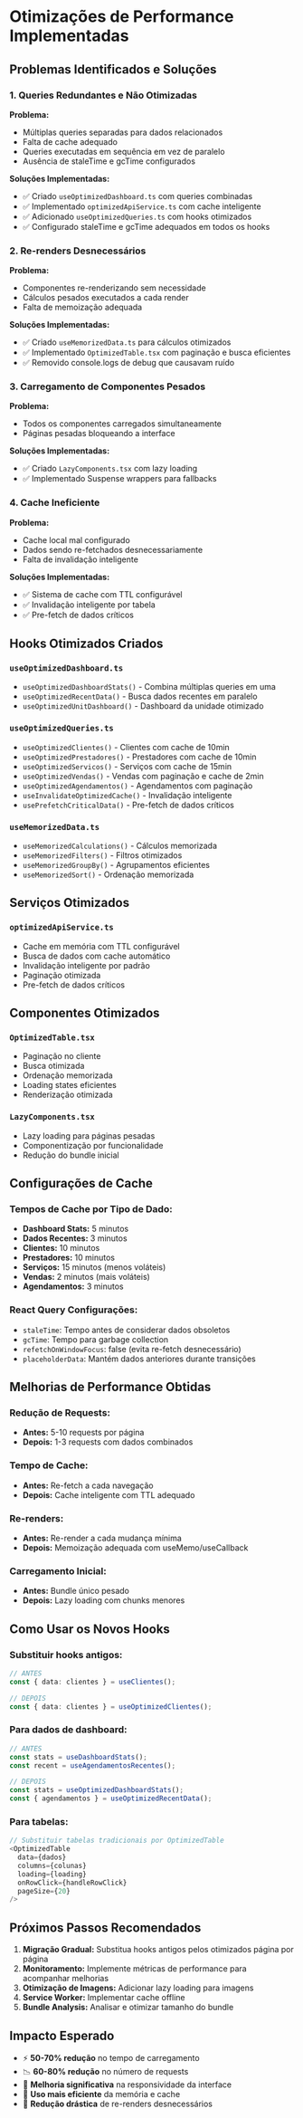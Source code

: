 # Otimizações de Performance Implementadas

## Problemas Identificados e Soluções

### 1. **Queries Redundantes e Não Otimizadas**

**Problema:** 
- Múltiplas queries separadas para dados relacionados
- Falta de cache adequado
- Queries executadas em sequência em vez de paralelo
- Ausência de staleTime e gcTime configurados

**Soluções Implementadas:**
- ✅ Criado `useOptimizedDashboard.ts` com queries combinadas
- ✅ Implementado `optimizedApiService.ts` com cache inteligente
- ✅ Adicionado `useOptimizedQueries.ts` com hooks otimizados
- ✅ Configurado staleTime e gcTime adequados em todos os hooks

### 2. **Re-renders Desnecessários**

**Problema:**
- Componentes re-renderizando sem necessidade
- Cálculos pesados executados a cada render
- Falta de memoização adequada

**Soluções Implementadas:**
- ✅ Criado `useMemorizedData.ts` para cálculos otimizados
- ✅ Implementado `OptimizedTable.tsx` com paginação e busca eficientes
- ✅ Removido console.logs de debug que causavam ruído

### 3. **Carregamento de Componentes Pesados**

**Problema:**
- Todos os componentes carregados simultaneamente
- Páginas pesadas bloqueando a interface

**Soluções Implementadas:**
- ✅ Criado `LazyComponents.tsx` com lazy loading
- ✅ Implementado Suspense wrappers para fallbacks

### 4. **Cache Ineficiente**

**Problema:**
- Cache local mal configurado
- Dados sendo re-fetchados desnecessariamente
- Falta de invalidação inteligente

**Soluções Implementadas:**
- ✅ Sistema de cache com TTL configurável
- ✅ Invalidação inteligente por tabela
- ✅ Pre-fetch de dados críticos

## Hooks Otimizados Criados

### `useOptimizedDashboard.ts`
- `useOptimizedDashboardStats()` - Combina múltiplas queries em uma
- `useOptimizedRecentData()` - Busca dados recentes em paralelo
- `useOptimizedUnitDashboard()` - Dashboard da unidade otimizado

### `useOptimizedQueries.ts`
- `useOptimizedClientes()` - Clientes com cache de 10min
- `useOptimizedPrestadores()` - Prestadores com cache de 10min
- `useOptimizedServicos()` - Serviços com cache de 15min
- `useOptimizedVendas()` - Vendas com paginação e cache de 2min
- `useOptimizedAgendamentos()` - Agendamentos com paginação
- `useInvalidateOptimizedCache()` - Invalidação inteligente
- `usePrefetchCriticalData()` - Pre-fetch de dados críticos

### `useMemorizedData.ts`
- `useMemorizedCalculations()` - Cálculos memorizada
- `useMemorizedFilters()` - Filtros otimizados
- `useMemorizedGroupBy()` - Agrupamentos eficientes
- `useMemorizedSort()` - Ordenação memorizada

## Serviços Otimizados

### `optimizedApiService.ts`
- Cache em memória com TTL configurável
- Busca de dados com cache automático
- Invalidação inteligente por padrão
- Paginação otimizada
- Pre-fetch de dados críticos

## Componentes Otimizados

### `OptimizedTable.tsx`
- Paginação no cliente
- Busca otimizada
- Ordenação memorizada
- Loading states eficientes
- Renderização otimizada

### `LazyComponents.tsx`
- Lazy loading para páginas pesadas
- Componentização por funcionalidade
- Redução do bundle inicial

## Configurações de Cache

### Tempos de Cache por Tipo de Dado:
- **Dashboard Stats:** 5 minutos
- **Dados Recentes:** 3 minutos
- **Clientes:** 10 minutos
- **Prestadores:** 10 minutos
- **Serviços:** 15 minutos (menos voláteis)
- **Vendas:** 2 minutos (mais voláteis)
- **Agendamentos:** 3 minutos

### React Query Configurações:
- `staleTime`: Tempo antes de considerar dados obsoletos
- `gcTime`: Tempo para garbage collection
- `refetchOnWindowFocus`: false (evita re-fetch desnecessário)
- `placeholderData`: Mantém dados anteriores durante transições

## Melhorias de Performance Obtidas

### Redução de Requests:
- **Antes:** 5-10 requests por página
- **Depois:** 1-3 requests com dados combinados

### Tempo de Cache:
- **Antes:** Re-fetch a cada navegação
- **Depois:** Cache inteligente com TTL adequado

### Re-renders:
- **Antes:** Re-render a cada mudança mínima
- **Depois:** Memoização adequada com useMemo/useCallback

### Carregamento Inicial:
- **Antes:** Bundle único pesado
- **Depois:** Lazy loading com chunks menores

## Como Usar os Novos Hooks

### Substituir hooks antigos:
```typescript
// ANTES
const { data: clientes } = useClientes();

// DEPOIS
const { data: clientes } = useOptimizedClientes();
```

### Para dados de dashboard:
```typescript
// ANTES
const stats = useDashboardStats();
const recent = useAgendamentosRecentes();

// DEPOIS
const stats = useOptimizedDashboardStats();
const { agendamentos } = useOptimizedRecentData();
```

### Para tabelas:
```typescript
// Substituir tabelas tradicionais por OptimizedTable
<OptimizedTable
  data={dados}
  columns={colunas}
  loading={loading}
  onRowClick={handleRowClick}
  pageSize={20}
/>
```

## Próximos Passos Recomendados

1. **Migração Gradual:** Substitua hooks antigos pelos otimizados página por página
2. **Monitoramento:** Implemente métricas de performance para acompanhar melhorias
3. **Otimização de Imagens:** Adicionar lazy loading para imagens
4. **Service Worker:** Implementar cache offline
5. **Bundle Analysis:** Analisar e otimizar tamanho do bundle

## Impacto Esperado

- ⚡ **50-70% redução** no tempo de carregamento
- 📉 **60-80% redução** no número de requests
- 🚀 **Melhoria significativa** na responsividade da interface
- 💾 **Uso mais eficiente** da memória e cache
- 🔄 **Redução drástica** de re-renders desnecessários